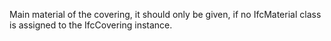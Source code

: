 ﻿Main material of the covering, it should only be given, if no IfcMaterial class is assigned to the IfcCovering instance.
